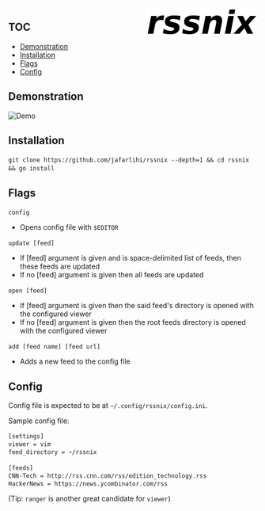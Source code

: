 <img align="right" src="https://github.com/jafarlihi/file-hosting/blob/master/rssnix-logo.png?raw=true">

## TOC

* [Demonstration](#demonstration)
* [Installation](#installation)
* [Flags](#flags)
* [Config](#config)

## Demonstration

![Demo](https://raw.githubusercontent.com/jafarlihi/file-hosting/master/rssnix-demo.gif?raw=true)

## Installation

`git clone https://github.com/jafarlihi/rssnix --depth=1 && cd rssnix && go install`

## Flags

`config`
- Opens config file with `$EDITOR`

`update [feed]`
- If [feed] argument is given and is space-delimited list of feeds, then these feeds are updated
- If no [feed] argument is given then all feeds are updated

`open [feed]`
- If [feed] argument is given then the said feed's directory is opened with the configured viewer
- If no [feed] argument is given then the root feeds directory is opened with the configured viewer

`add [feed name] [feed url]`
- Adds a new feed to the config file

## Config

Config file is expected to be at `~/.config/rssnix/config.ini`.

Sample config file:

```
[settings]
viewer = vim
feed_directory = ~/rssnix

[feeds]
CNN-Tech = http://rss.cnn.com/rss/edition_technology.rss
HackerNews = https://news.ycombinator.com/rss
```
(Tip: `ranger` is another great candidate for `viewer`)
